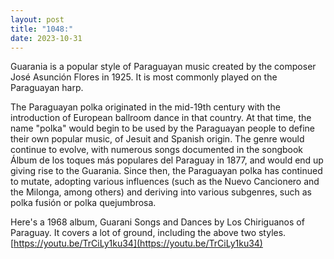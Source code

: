```yaml
---
layout: post
title: "1048:"
date: 2023-10-31
---
```


Guarania is a popular style of Paraguayan music created by the composer José Asunción Flores in 1925\. It is most commonly played on the Paraguayan harp.

The Paraguayan polka originated in the mid-19th century with the introduction of European ballroom dance in that country. At that time, the name "polka" would begin to be used by the Paraguayan people to define their own popular music, of Jesuit and Spanish origin. The genre would continue to evolve, with numerous songs documented in the songbook Álbum de los toques más populares del Paraguay in 1877, and would end up giving rise to the Guarania. Since then, the Paraguayan polka has continued to mutate, adopting various influences (such as the Nuevo Cancionero and the Milonga, among others) and deriving into various subgenres, such as polka fusión or polka quejumbrosa.

Here's a 1968 album, Guarani Songs and Dances by Los Chiriguanos of Paraguay. It covers a lot of ground, including the above two styles.  
[https://youtu.be/TrCiLy1ku34](https://youtu.be/TrCiLy1ku34)
